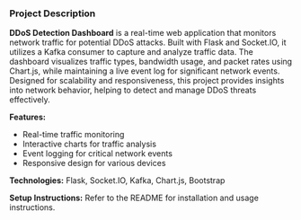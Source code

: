 ### Project Description

**DDoS Detection Dashboard** is a real-time web application that monitors network traffic for potential DDoS attacks. Built with Flask and Socket.IO, it utilizes a Kafka consumer to capture and analyze traffic data. The dashboard visualizes traffic types, bandwidth usage, and packet rates using Chart.js, while maintaining a live event log for significant network events. Designed for scalability and responsiveness, this project provides insights into network behavior, helping to detect and manage DDoS threats effectively. 

**Features:**
- Real-time traffic monitoring
- Interactive charts for traffic analysis
- Event logging for critical network events
- Responsive design for various devices

**Technologies:** Flask, Socket.IO, Kafka, Chart.js, Bootstrap

**Setup Instructions:** Refer to the README for installation and usage instructions.

